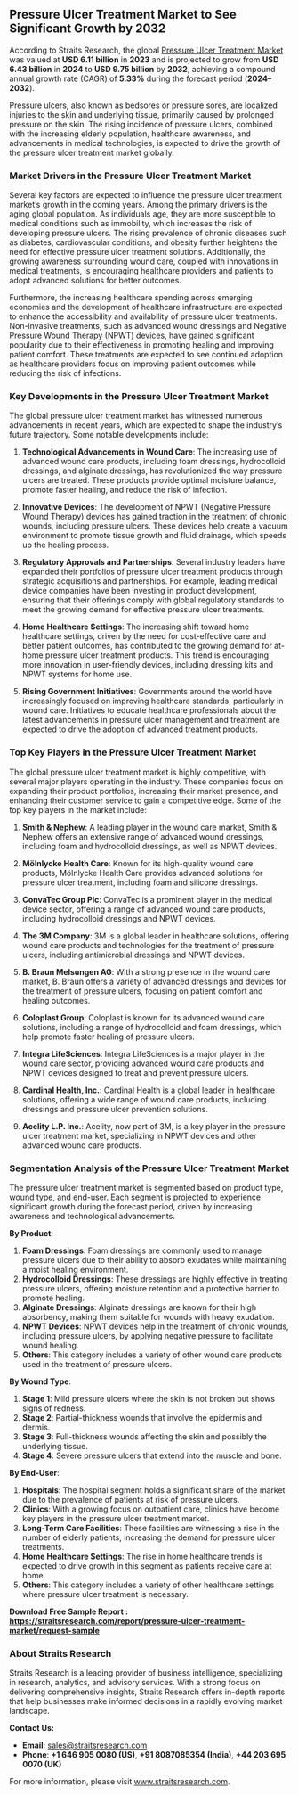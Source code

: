 <h2>Pressure Ulcer Treatment Market to See Significant Growth by 2032</h2>
<p>According to Straits Research, the global <a href="https://straitsresearch.com/report/pressure-ulcer-treatment-market">Pressure Ulcer Treatment Market</a> was valued at <strong>USD 6.11 billion</strong> in <strong>2023</strong> and is projected to grow from <strong>USD 6.43 billion</strong> in <strong>2024</strong> to <strong>USD 9.75 billion</strong> by <strong>2032</strong>, achieving a compound annual growth rate (CAGR) of <strong>5.33%</strong> during the forecast period (<strong>2024&ndash;2032</strong>).</p>
<p>Pressure ulcers, also known as bedsores or pressure sores, are localized injuries to the skin and underlying tissue, primarily caused by prolonged pressure on the skin. The rising incidence of pressure ulcers, combined with the increasing elderly population, healthcare awareness, and advancements in medical technologies, is expected to drive the growth of the pressure ulcer treatment market globally.</p>
<h3><strong>Market Drivers in the Pressure Ulcer Treatment Market</strong></h3>
<p>Several key factors are expected to influence the pressure ulcer treatment market&rsquo;s growth in the coming years. Among the primary drivers is the aging global population. As individuals age, they are more susceptible to medical conditions such as immobility, which increases the risk of developing pressure ulcers. The rising prevalence of chronic diseases such as diabetes, cardiovascular conditions, and obesity further heightens the need for effective pressure ulcer treatment solutions. Additionally, the growing awareness surrounding wound care, coupled with innovations in medical treatments, is encouraging healthcare providers and patients to adopt advanced solutions for better outcomes.</p>
<p>Furthermore, the increasing healthcare spending across emerging economies and the development of healthcare infrastructure are expected to enhance the accessibility and availability of pressure ulcer treatments. Non-invasive treatments, such as advanced wound dressings and Negative Pressure Wound Therapy (NPWT) devices, have gained significant popularity due to their effectiveness in promoting healing and improving patient comfort. These treatments are expected to see continued adoption as healthcare providers focus on improving patient outcomes while reducing the risk of infections.</p>
<h3><strong>Key Developments in the Pressure Ulcer Treatment Market</strong></h3>
<p>The global pressure ulcer treatment market has witnessed numerous advancements in recent years, which are expected to shape the industry&rsquo;s future trajectory. Some notable developments include:</p>
<ol>
<li>
<p><strong>Technological Advancements in Wound Care</strong>: The increasing use of advanced wound care products, including foam dressings, hydrocolloid dressings, and alginate dressings, has revolutionized the way pressure ulcers are treated. These products provide optimal moisture balance, promote faster healing, and reduce the risk of infection.</p>
</li>
<li>
<p><strong>Innovative Devices</strong>: The development of NPWT (Negative Pressure Wound Therapy) devices has gained traction in the treatment of chronic wounds, including pressure ulcers. These devices help create a vacuum environment to promote tissue growth and fluid drainage, which speeds up the healing process.</p>
</li>
<li>
<p><strong>Regulatory Approvals and Partnerships</strong>: Several industry leaders have expanded their portfolios of pressure ulcer treatment products through strategic acquisitions and partnerships. For example, leading medical device companies have been investing in product development, ensuring that their offerings comply with global regulatory standards to meet the growing demand for effective pressure ulcer treatments.</p>
</li>
<li>
<p><strong>Home Healthcare Settings</strong>: The increasing shift toward home healthcare settings, driven by the need for cost-effective care and better patient outcomes, has contributed to the growing demand for at-home pressure ulcer treatment products. This trend is encouraging more innovation in user-friendly devices, including dressing kits and NPWT systems for home use.</p>
</li>
<li>
<p><strong>Rising Government Initiatives</strong>: Governments around the world have increasingly focused on improving healthcare standards, particularly in wound care. Initiatives to educate healthcare professionals about the latest advancements in pressure ulcer management and treatment are expected to drive the adoption of advanced treatment products.</p>
</li>
</ol>
<h3><strong>Top Key Players in the Pressure Ulcer Treatment Market</strong></h3>
<p>The global pressure ulcer treatment market is highly competitive, with several major players operating in the industry. These companies focus on expanding their product portfolios, increasing their market presence, and enhancing their customer service to gain a competitive edge. Some of the top key players in the market include:</p>
<ol>
<li>
<p><strong>Smith &amp; Nephew</strong>: A leading player in the wound care market, Smith &amp; Nephew offers an extensive range of advanced wound dressings, including foam and hydrocolloid dressings, as well as NPWT devices.</p>
</li>
<li>
<p><strong>M&ouml;lnlycke Health Care</strong>: Known for its high-quality wound care products, M&ouml;lnlycke Health Care provides advanced solutions for pressure ulcer treatment, including foam and silicone dressings.</p>
</li>
<li>
<p><strong>ConvaTec Group Plc</strong>: ConvaTec is a prominent player in the medical device sector, offering a range of advanced wound care products, including hydrocolloid dressings and NPWT devices.</p>
</li>
<li>
<p><strong>The 3M Company</strong>: 3M is a global leader in healthcare solutions, offering wound care products and technologies for the treatment of pressure ulcers, including antimicrobial dressings and NPWT devices.</p>
</li>
<li>
<p><strong>B. Braun Melsungen AG</strong>: With a strong presence in the wound care market, B. Braun offers a variety of advanced dressings and devices for the treatment of pressure ulcers, focusing on patient comfort and healing outcomes.</p>
</li>
<li>
<p><strong>Coloplast Group</strong>: Coloplast is known for its advanced wound care solutions, including a range of hydrocolloid and foam dressings, which help promote faster healing of pressure ulcers.</p>
</li>
<li>
<p><strong>Integra LifeSciences</strong>: Integra LifeSciences is a major player in the wound care sector, providing advanced wound care products and NPWT devices designed to treat and prevent pressure ulcers.</p>
</li>
<li>
<p><strong>Cardinal Health, Inc.</strong>: Cardinal Health is a global leader in healthcare solutions, offering a wide range of wound care products, including dressings and pressure ulcer prevention solutions.</p>
</li>
<li>
<p><strong>Acelity L.P. Inc.</strong>: Acelity, now part of 3M, is a key player in the pressure ulcer treatment market, specializing in NPWT devices and other advanced wound care products.</p>
</li>
</ol>
<h3><strong>Segmentation Analysis of the Pressure Ulcer Treatment Market</strong></h3>
<p>The pressure ulcer treatment market is segmented based on product type, wound type, and end-user. Each segment is projected to experience significant growth during the forecast period, driven by increasing awareness and technological advancements.</p>
<p><strong>By Product</strong>:</p>
<ol>
<li><strong>Foam Dressings</strong>: Foam dressings are commonly used to manage pressure ulcers due to their ability to absorb exudates while maintaining a moist healing environment.</li>
<li><strong>Hydrocolloid Dressings</strong>: These dressings are highly effective in treating pressure ulcers, offering moisture retention and a protective barrier to promote healing.</li>
<li><strong>Alginate Dressings</strong>: Alginate dressings are known for their high absorbency, making them suitable for wounds with heavy exudation.</li>
<li><strong>NPWT Devices</strong>: NPWT devices help in the treatment of chronic wounds, including pressure ulcers, by applying negative pressure to facilitate wound healing.</li>
<li><strong>Others</strong>: This category includes a variety of other wound care products used in the treatment of pressure ulcers.</li>
</ol>
<p><strong>By Wound Type</strong>:</p>
<ol>
<li><strong>Stage 1</strong>: Mild pressure ulcers where the skin is not broken but shows signs of redness.</li>
<li><strong>Stage 2</strong>: Partial-thickness wounds that involve the epidermis and dermis.</li>
<li><strong>Stage 3</strong>: Full-thickness wounds affecting the skin and possibly the underlying tissue.</li>
<li><strong>Stage 4</strong>: Severe pressure ulcers that extend into the muscle and bone.</li>
</ol>
<p><strong>By End-User</strong>:</p>
<ol>
<li><strong>Hospitals</strong>: The hospital segment holds a significant share of the market due to the prevalence of patients at risk of pressure ulcers.</li>
<li><strong>Clinics</strong>: With a growing focus on outpatient care, clinics have become key players in the pressure ulcer treatment market.</li>
<li><strong>Long-Term Care Facilities</strong>: These facilities are witnessing a rise in the number of elderly patients, increasing the demand for pressure ulcer treatments.</li>
<li><strong>Home Healthcare Settings</strong>: The rise in home healthcare trends is expected to drive growth in this segment as patients receive care at home.</li>
<li><strong>Others</strong>: This category includes a variety of other healthcare settings where pressure ulcer treatment is necessary.</li>
</ol>
<p><strong>Download Free Sample Report : <a title="https://straitsresearch.com/report/pressure-ulcer-treatment-market/request-sample" href="https://straitsresearch.com/report/pressure-ulcer-treatment-market/request-sample">https://straitsresearch.com/report/pressure-ulcer-treatment-market/request-sample</a><br /></strong></p>
<h3><strong>About Straits Research</strong></h3>
<p>Straits Research is a leading provider of business intelligence, specializing in research, analytics, and advisory services. With a strong focus on delivering comprehensive insights, Straits Research offers in-depth reports that help businesses make informed decisions in a rapidly evolving market landscape.</p>
<p><strong>Contact Us:</strong></p>
<ul>
<li><strong>Email</strong>: <a title="sales@straitsresearch.com" href="mailto:sales@straitsresearch.com">sales@straitsresearch.com</a></li>
<li><strong>Phone</strong>: <strong>+1 646 905 0080 (US)</strong>, <strong>+91 8087085354 (India)</strong>, <strong>+44 203 695 0070 (UK)</strong></li>
</ul>
<p>For more information, please visit <a href="http://www.straitsresearch.com" target="_new&quot;&quot;" rel="">www.straitsresearch.com</a>.</p>
